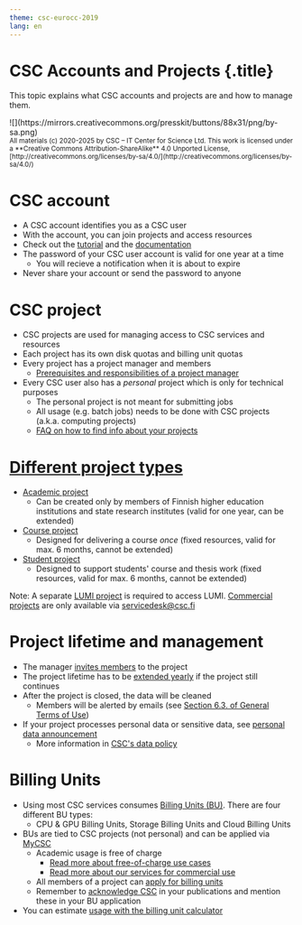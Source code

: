 ```yaml
---
theme: csc-eurocc-2019
lang: en
---
```


# CSC Accounts and Projects {.title}

This topic explains what CSC accounts and projects are and how to manage them.

<div class="column">
![](https://mirrors.creativecommons.org/presskit/buttons/88x31/png/by-sa.png)
</div>
<div class="column">
<small>
All materials (c) 2020-2025 by CSC – IT Center for Science Ltd.
This work is licensed under a **Creative Commons Attribution-ShareAlike** 4.0
Unported License, [http://creativecommons.org/licenses/by-sa/4.0/](http://creativecommons.org/licenses/by-sa/4.0/)
</small>
</div>

# CSC account

- A CSC account identifies you as a CSC user
- With the account, you can join projects and access resources
- Check out the [tutorial](https://csc-training.github.io/csc-env-eff/hands-on/connecting/credentials.html) and the [documentation](https://docs.csc.fi/accounts/)
- The password of your CSC user account is valid for one year at a time
    - You will recieve a notification when it is about to expire
- Never share your account or send the password to anyone

# CSC project

- CSC projects are used for managing access to CSC services and resources
- Each project has its own disk quotas and billing unit quotas
- Every project has a project manager and members
    - [Prerequisites and responsibilities of a project manager](https://research.csc.fi/prerequisites-for-a-project-manager)
- Every CSC user also has a _personal_ project which is only for technical purposes
    - The personal project is not meant for submitting jobs
    - All usage (e.g. batch jobs) needs to be done with CSC projects (a.k.a. computing projects)
    - [FAQ on how to find info about your projects](https://docs.csc.fi/support/faq/how-to-find-information-about-projects/)

# [Different project types](https://docs.csc.fi/accounts/how-to-create-new-project/)

- [Academic project](https://docs.csc.fi/accounts/how-to-create-new-project/#academic)
  - Can be created only by members of Finnish higher education institutions and state research institutes (valid for one year, can be extended)
- [Course project](https://docs.csc.fi/accounts/how-to-create-new-project/#course)
  - Designed for delivering a course _once_ (fixed resources, valid for max. 6 months, cannot be extended)
- [Student project](https://docs.csc.fi/accounts/how-to-create-new-project/#student)
  - Designed to support students' course and thesis work (fixed resources, valid for max. 6 months, cannot be extended)

Note: A separate [LUMI project](https://docs.csc.fi/accounts/how-to-create-new-project/#how-to-create-finnish-lumi-projects) is required to access LUMI. [Commercial projects](https://docs.csc.fi/accounts/how-to-create-new-project/#commercial) are only available via <servicedesk@csc.fi>

# Project lifetime and management

- The manager [invites members](https://docs.csc.fi/accounts/how-to-add-members-to-project/) to the project
- The project lifetime has to be [extended yearly](https://docs.csc.fi/accounts/how-to-manage-your-project/) if the project still continues
- After the project is closed, the data will be cleaned
    - Members will be alerted by emails (see [Section 6.3. of General Terms of Use](https://research.csc.fi/terms-of-use/#63))
-  If your project processes personal data or sensitive data, see [personal data announcement](https://docs.csc.fi/accounts/when-your-project-handles-personal-data/)
    - More information in [CSC's data policy](https://www.csc.fi/en/data-policy)

# Billing Units

- Using most CSC services consumes [Billing Units (BU)](https://docs.csc.fi/accounts/billing/). There are four different BU types:
  - CPU & GPU Billing Units, Storage Billing Units and Cloud Billing Units
- BUs are tied to CSC projects (not personal) and can be applied via [MyCSC](https://my.csc.fi)
   - Academic usage is free of charge
      - [Read more about free-of-charge use cases](https://research.csc.fi/free-of-charge-use)
      - [Read more about our services for commercial use](https://research.csc.fi/commercial-use/)
   - All members of a project can [apply for billing units](https://docs.csc.fi/accounts/how-to-apply-for-billing-units/)
   - Remember to [acknowledge CSC](https://docs.csc.fi/support/faq/how-to-cite-csc/) in your publications and mention these in your BU application
- You can estimate [usage with the billing unit calculator](https://research.csc.fi/resources/#buc)

